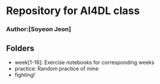 # Repository for AI4DL class

### Author:[Soyeon Jeon]

## Folders
* week[1-16]: Exercise notebooks for corresponding weeks
* practice: Random practice of mine
* fighting!
